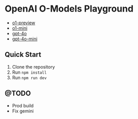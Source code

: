 # OpenAI O-Models Playground

- [o1-preview](https://platform.openai.com/docs/models/o1-preview)
- [o1-mini](https://platform.openai.com/docs/models/o1-mini)
- [gpt-4o](https://platform.openai.com/docs/models/gpt-4o)
- [gpt-4o-mini](https://platform.openai.com/docs/models/gpt-4o-mini)

## Quick Start

1. Clone the repository
2. Run `npm install`
3. Run `npm run dev`

## @TODO

- Prod build
- Fix gemini
